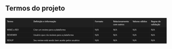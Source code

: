 ## Termos do projeto

![](https://github.com/Hercules-F/thereview/blob/f811e7da287bc20151032421ba7d90e1bf49cc9f/Gloss%C3%A1rio.png)